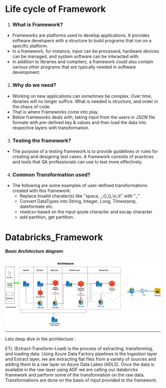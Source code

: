 # Life cycle of Framework

1. ### What is Framework?
  * Frameworks are platforms used to develop applications. It provides software developers with a structure to build programs that run on a specific platform. 
  * In a framework, for instance, input can be processed, hardware devices can be managed, and system software can be interacted with.
  * In addition to libraries and compilers, a framework could also contain various other programs that are typically needed in software development.
  
2. ### Why do we need?
  * Working on new applications can sometimes be complex. Over time, libraries will no longer suffice. What is needed is structure, and order in the chaos of code. 
  * That is where Frameworks come into play. 
  * Below frameworks deals with, taking input from the users in JSON file formate with pre-defined key & values and then load the data into respective layers with transformation.  
3. ### Testing the framework?
  * The purpose of a testing framework is to provide guidelines or rules for creating and designing test cases. A framework consists of practices and tools that QA professionals can use to test more effectively.
4. ### Common Transformation used? 
  * The following are some examples of user-defined transformations created with this framework:
    - Replace Invalid charater(s) like "space, ;,{},(),\n,\t" with "_"
    - Convert DataTypes into String, Integer, Long, Timestamp, dateformate etc.
    - readcsv based on the input qoute character and escap character
    - add partition, get partition.


# Databricks_Framework

##### Basic Architecture diagram

![Sample Architecture](images/Architecture_diagram.jpg "Basic Architecture Diagram")


______

Lets deep dive in the architecture :

ETL (Extract-Transform-Load) is the process of extracting, transforming, and loading data. Using Azure Data Factory pipelines in the Ingestion layer and Extract layer, we are extracting flat files from a variety of sources and adding them to a raw layer on Azure Data Lakes (ADLS). Once the data is available in the raw layer using ADF we are calling our databricks framework and perform some of the transformation on the raw data. Transformations are done on the basis of input provided to the framework.

